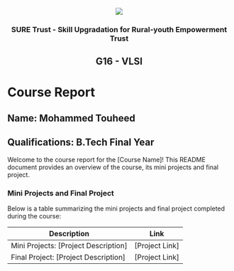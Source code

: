 <!-- PROJECT LOGO -->
<br />

<div align="center">
   <img src='https://user-images.githubusercontent.com/73131499/166115643-d3187f47-d38f-41b2-ae42-5ecbbc60de14.png' />


<h3 align="center">SURE Trust - Skill Upgradation for Rural-youth Empowerment Trust</h3>
  <h2>G16 - VLSI</h2>
</div>

# Course Report

## Name: Mohammed Touheed

## Qualifications: B.Tech Final Year

Welcome to the course report for the [Course Name]! This README document provides an overview of the course, its mini projects and final project.

### Mini Projects and Final Project

Below is a table summarizing the mini projects and final project completed during the course:

| Description                               | Link                                    |
|-------------------------------------------|-----------------------------------------|
| Mini Projects: [Project Description]     | [Project Link]                         |
| Final Project: [Project Description]     | [Project Link]                         |
